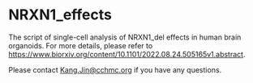 # NRXN1_effects
The script of single-cell analysis of NRXN1_del effects in human brain organoids. For more details, please refer to https://www.biorxiv.org/content/10.1101/2022.08.24.505165v1.abstract.

Please contact Kang.Jin@cchmc.org if you have any questions.
